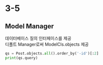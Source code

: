 # 3-5

## Model Manager

데이터베이스 질의 인터페이스를 제공  
디폴트 Manager로써 ModelCls.objects 제공  

```Python
qs = Post.objects.all().order_by('-id')[:2]
print(qs.query)
```